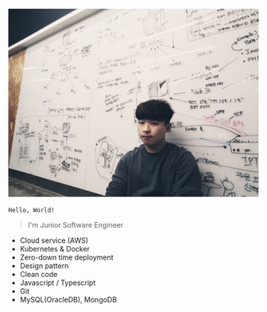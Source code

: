 ![ME](./F8358ECB-7C9F-4B2C-B708-6C215B3DCEE3.jpeg)

`Hello, World!`

> I'm Junior Software Engineer

* Cloud service (AWS)
* Kubernetes & Docker
* Zero-down time deployment
* Design pattern
* Clean code
* Javascript / Typescript
* Git
* MySQL(OracleDB), MongoDB
